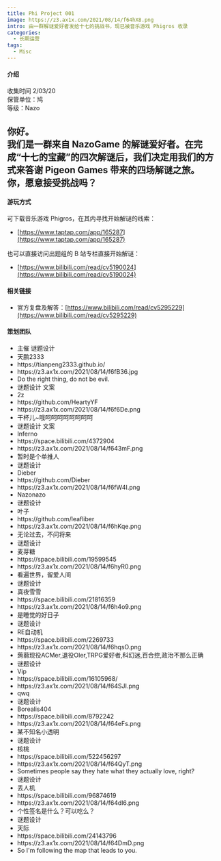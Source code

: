 ```yaml
---
title: Phi Project 001
image: https://z3.ax1x.com/2021/08/14/f64hX8.png
intro: 由一群解谜爱好者发给十七的挑战书，现已被音乐游戏 Phigros 收录
categories: 
  - 长期运营
tags: 
  - Misc
---
```


#### 介绍

收集时间 2/03/20  
保管单位：鸠  
等级：Nazo

你好。  
我们是一群来自 NazoGame 的解谜爱好者。在完成“十七的宝藏”的四次解谜后，我们决定用我们的方式来答谢 Pigeon Games 带来的四场解谜之旅。  
你，愿意接受挑战吗？
---

#### 游玩方式

可下载音乐游戏 Phigros，在其内寻找开始解谜的线索：
- [https://www.taptap.com/app/165287](https://www.taptap.com/app/165287)

也可以直接访问出题组的 B 站专栏直接开始解谜：
- [https://www.bilibili.com/read/cv5190024](https://www.bilibili.com/read/cv5190024)

#### 相关链接

- 官方复盘及解答：[https://www.bilibili.com/read/cv5295229](https://www.bilibili.com/read/cv5295229)

#### 策划团队


<ul class = "author">

<li>主催 谜题设计</li>
<li>天鹏2333</li>
<li>https://tianpeng2333.github.io/</li>
<li>https://z3.ax1x.com/2021/08/14/f6fB36.jpg</li>
<li>Do the right thing, do not be evil.</li>

<li>谜题设计 文案</li>
<li>2z</li>
<li>https://github.com/HeartyYF</li>
<li>https://z3.ax1x.com/2021/08/14/f6f6De.png</li>
<li>干杯儿~哦呵呵呵呵呵呵呵呵</li>

<li>谜题设计 文案</li>
<li>Inferno</li>
<li>https://space.bilibili.com/4372904</li>
<li>https://z3.ax1x.com/2021/08/14/f643mF.png</li>
<li>暂时是个单推人</li>

<li>谜题设计</li>
<li>Dieber</li>
<li>https://github.com/Dieber</li>
<li>https://z3.ax1x.com/2021/08/14/f6fW4I.png</li>
<li>Nazonazo</li>

<li>谜题设计</li>
<li>叶子</li>
<li>https://github.com/leafliber</li>
<li>https://z3.ax1x.com/2021/08/14/f6hKqe.png</li>
<li>无论过去，不问将来</li>

<li>谜题设计</li>
<li>麦芽糖</li>
<li>https://space.bilibili.com/19599545</li>
<li>https://z3.ax1x.com/2021/08/14/f6hyR0.png</li>
<li>看遍世界，留爱人间</li>

<li>谜题设计</li>
<li>真夜雪雪</li>
<li>https://space.bilibili.com/21816359</li>
<li>https://z3.ax1x.com/2021/08/14/f6h4o9.png</li>
<li>是睡觉的好日子</li>

<li>谜题设计</li>
<li>RE自动机</li>
<li>https://space.bilibili.com/2269733</li>
<li>https://z3.ax1x.com/2021/08/14/f6hqsO.png</li>
<li>蒟蒻现役ACMer,退役OIer,TRPG爱好者,科幻迷,百合控,政治不那么正确</li>

<li>谜题设计</li>
<li>Vip</li>
<li>https://space.bilibili.com/16105968/</li>
<li>https://z3.ax1x.com/2021/08/14/f64SJI.png</li>
<li>qwq</li>

<li>谜题设计</li>
<li>Borealis404</li>
<li>https://space.bilibili.com/8792242</li>
<li>https://z3.ax1x.com/2021/08/14/f64eFs.png</li>
<li>某不知名小透明</li>

<li>谜题设计</li>
<li>核桃</li>
<li>https://space.bilibili.com/522456297</li>
<li>https://z3.ax1x.com/2021/08/14/f64QyT.png</li>
<li>Sometimes people say they hate what they actually love, right?</li>

<li>谜题设计</li>
<li>丢人机</li>
<li>https://space.bilibili.com/96874619</li>
<li>https://z3.ax1x.com/2021/08/14/f64dl6.png</li>
<li>个性签名是什么？可以吃么？</li>

<li>谜题设计</li>
<li>天际</li>
<li>https://space.bilibili.com/24143796</li>
<li>https://z3.ax1x.com/2021/08/14/f64DmD.png</li>
<li>So I'm following the map that leads to you.</li>
</ul>